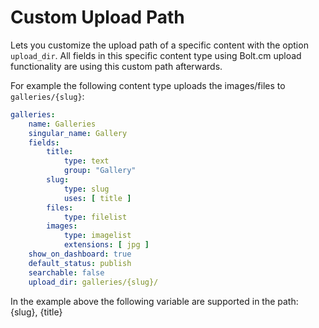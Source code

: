 Custom Upload Path
======================

Lets you customize the upload path of a specific content with the option `upload_dir`. All fields in this specific content type using Bolt.cm upload functionality are using this custom path afterwards.


For example the following content type uploads the images/files to `galleries/{slug}`:

```yaml
galleries:
    name: Galleries
    singular_name: Gallery
    fields:
        title:
            type: text
            group: "Gallery"
        slug:
            type: slug
            uses: [ title ]
        files:
            type: filelist
        images:
            type: imagelist
            extensions: [ jpg ]
    show_on_dashboard: true
    default_status: publish
    searchable: false
    upload_dir: galleries/{slug}/
```

In the example above the following variable are supported in the path: {slug}, {title}

